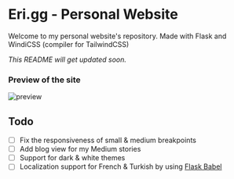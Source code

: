 # Eri.gg - Personal Website
Welcome to my personal website's repository. Made with Flask and WindiCSS (compiler for TailwindCSS)

*This README will get updated soon.*

### Preview of the site
![preview](https://i.imgur.com/5nmDIwB.png)

## Todo
- [ ] Fix the responsiveness of small & medium breakpoints
- [ ] Add blog view for my Medium stories
- [ ] Support for dark & white themes
- [ ] Localization support for French & Turkish by using [Flask Babel](https://flask-babel.tkte.ch/)
